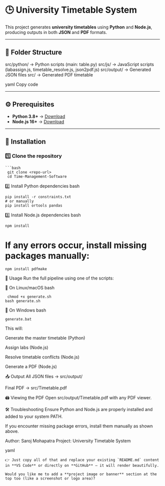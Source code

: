 # 🕒 University Timetable System

This project generates **university timetables** using **Python** and **Node.js**, producing outputs in both **JSON** and **PDF** formats.

---

## 📁 Folder Structure

src/python/ → Python scripts (main: table.py)
src/js/ → JavaScript scripts (labassign.js, timetable_resolve.js, json2pdf.js)
src/output/ → Generated JSON files
src/ → Generated PDF timetable

yaml
Copy code

---

## ⚙️ Prerequisites

- **Python 3.8+** → [Download](https://www.python.org/downloads/)
- **Node.js 16+** → [Download](https://nodejs.org/)

---

## 🧩 Installation

### 1️⃣ Clone the repository
    ```bash
     git clone <repo-url>
     cd Time-Management-Software
2️⃣ Install Python dependencies
    bash
  
    pip install -r constraints.txt
    # or manually
    pip install ortools pandas
3️⃣ Install Node.js dependencies
     bash

    npm install
# If any errors occur, install missing packages manually:
    npm install pdfmake
🚀 Usage
Run the full pipeline using one of the scripts:

🔹 On Linux/macOS
bash

     chmod +x generate.sh
    bash generate.sh
🔹 On Windows
bash

    generate.bat
This will:

Generate the master timetable (Python)

Assign labs (Node.js)

Resolve timetable conflicts (Node.js)

Generate a PDF (Node.js)

📤 Output
All JSON files → src/output/

Final PDF → src/Timetable.pdf

🖨️ Viewing the PDF
Open src/output/Timetable.pdf with any PDF viewer.

🛠️ Troubleshooting
Ensure Python and Node.js are properly installed and added to your system PATH.

If you encounter missing package errors, install them manually as shown above.

Author: Saroj Mohapatra
Project: University Timetable System

yaml

    👉 Just copy all of that and replace your existing `README.md` content in **VS Code** or directly on **GitHub** — it will render beautifully.  

    Would you like me to add a **project image or banner** section at the top too (like a screenshot or logo area)?






